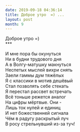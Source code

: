 ```yaml
---
date: 2019-09-18 04:36:14
title: Доброе утро  =) ...
layout: post
month: 9
---
```

Доброе утро  =) <br/>
***<br/>
<!--more-->
И мне пора бы окунуться  <br/>
Ни в будни трудового дня <br/>
А в Волгу-матушку макнуться <br/>
Неспетых мыслей вихри снять  <br/>
Заели гаммы дум тяжёлых  <br/>
Я с классики в мотив дешёвый  <br/>
Стал позволять себе  стекать <br/>
Я перестал рассвет встречать <br/>
Всё тоньше режется аналог <br/>
На цифры мёртвые. Они -  <br/>
Лишь ток нулей и единиц <br/>
И нет божественней сигнала <br/>
Чём в радугу раскрытый луч <br/>
В росу стрельнувший из-за туч!<br/>